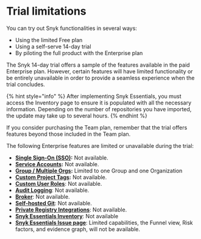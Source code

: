 # Trial limitations

You can try out Snyk functionalities in several ways:

* Using the limited Free plan
* Using a self-serve 14-day trial
* By piloting the full product with the Enterprise plan

The Snyk 14-day trial offers a sample of the features available in the paid Enterprise plan. However, certain features will have limited functionality or be entirely unavailable in order to provide a seamless experience when the trial concludes.

{% hint style="info" %}
After implementing Snyk Essentials, you must access the Inventory page to ensure it is populated with all the necessary information. Depending on the number of repositories you have imported, the update may take up to several hours.
{% endhint %}

If you consider purchasing the Team plan, remember that the trial offers features beyond those included in the Team plan.

The following Enterprise features are limited or unavailable during the trial:

* [**Single Sign-On (SSO)**](../enterprise-setup/single-sign-on-sso-for-authentication-to-snyk/)**:** Not available.
* [**Service Accounts**](../enterprise-setup/service-accounts/)**:** Not available.
* [**Group / Multiple Orgs**](../../snyk-platform-administration/groups-and-organizations/)**:** Limited to one Group and one Organization
* [**Custom Project Tags**](../../snyk-platform-administration/snyk-projects/project-tags.md)**:** Not available.
* [**Custom User Roles**](../../snyk-platform-administration/user-roles/user-role-management.md): Not available.
* [**Audit Logging**](../../snyk-platform-administration/user-management-with-the-api/retrieve-audit-logs-of-user-initiated-activity-by-api-for-an-org-or-group.md): Not available.
* [**Broker**](../enterprise-setup/snyk-broker/): Not available.
* [**Self-hosted Git**](../../developer-tools/scm-integrations/organization-level-integrations/github-enterprise.md): Not available.
* [**Private Registry Integrations**](../../scan-with-snyk/snyk-open-source/package-repository-integrations/): Not available.
* [**Snyk Essentials Inventory**](../../manage-assets/manage-assets.md): Not available
* [**Snyk Essentials Issue page**](../../manage-risk/prioritize-issues-for-fixing/prioritization-for-snyk-essentials.md): Limited capabilities, the Funnel view, Risk factors, and evidence graph, will not be available.
